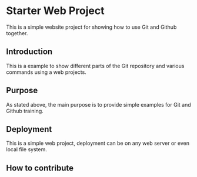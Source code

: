 # Starter Web Project

This is a simple website project for showing how to use Git and Github together.

## Introduction

This is a example to show different parts of the Git repository and various commands using a web projects.

## Purpose

As stated above, the main purpose is to provide simple examples for Git and Github training.

## Deployment

This is a simple web project, deployment can be on any web server or even local file system.

## How to contribute
